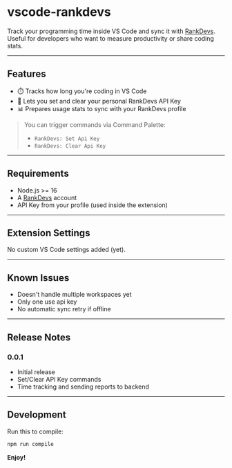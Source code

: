 # vscode-rankdevs

Track your programming time inside VS Code and sync it with [RankDevs](https://www.rankdevs.com). Useful for developers who want to measure productivity or share coding stats.

---

## Features

- ⏱️ Tracks how long you're coding in VS Code
- 🔐 Lets you set and clear your personal RankDevs API Key
- 📊 Prepares usage stats to sync with your RankDevs profile

> You can trigger commands via Command Palette:
>
> - `RankDevs: Set Api Key`
> - `RankDevs: Clear Api Key`

---

## Requirements

- Node.js >= 16
- A [RankDevs](https://www.rankdevs.com) account
- API Key from your profile (used inside the extension)

---

## Extension Settings

No custom VS Code settings added (yet).

---

## Known Issues

- Doesn't handle multiple workspaces yet
- Only one use api key
- No automatic sync retry if offline

---

## Release Notes

### 0.0.1

- Initial release
- Set/Clear API Key commands
- Time tracking and sending reports to backend

---

## Development

Run this to compile:

```bash
npm run compile

```

**Enjoy!**
